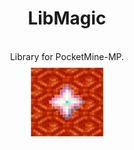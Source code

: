 <div align="center">
    <h1>LibMagic</h1>
    <br>
    <a>Library for PocketMine-MP.</a>
    <br>
    <img src="icon.png" height=128px>
</div>
